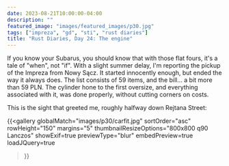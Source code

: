 ```yaml
---
date: 2023-08-21T10:00:00-04:00
description: ""
featured_image: "images/featured_images/p30.jpg"
tags: ["impreza", "gd", "sti", "rust diaries"]
title: "Rust Diaries, Day 24: The engine"
---
```


If you know your Subarus, you should know that with those flat fours, it's a
tale of "when", not "if". With a slight summer delay, I'm reporting the pickup
of the Impreza from Nowy Sącz. It started innocently enough, but ended the way
it always does. The list consists of 59 items, and the bill... a bit more than
59 PLN. The cylinder hone to the first oversize, and everything associated with
it, was done properly, without cutting corners on costs.

This is the sight that greeted me, roughly halfway down Rejtana Street:

{{<gallery
    globalMatch="images/p30/carfit.jpg"
    sortOrder="asc"
    rowHeight="150"
    margins="5"
    thumbnailResizeOptions="800x800 q90 Lanczos"
    showExif=true
    previewType="blur"
    embedPreview=true
    loadJQuery=true
>}}
